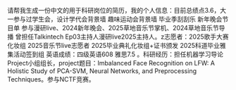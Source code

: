 请帮我生成一份中文的用于科研岗位的简历，我的个人信息：目前总绩点3.6，大一参与过学生会，设计学代会背景墙 趣味运动会背景墙 毕业季刮刮乐 新年晚会节目单 参与漫研live、2024新年晚会、2025草地音乐节掌机、2024草地音乐节导播 曾担任Talkintech Ep03主持人漫研live2025主持人。z志愿者：2025歌手大赛化妆组 2025音乐节live志愿者 2025毕业典礼化妆组+证书颁发 2025科道毕业雅集活动签到组 英语成绩：四级英语608 雅思7.5 。科研经历：担任机器学习导论Project小组组长，project题目：Imbalanced Face Recognition on LFW: A Holistic Study of PCA-SVM, Neural Networks, and Preprocessing Techniques。参与NCTF竞赛。